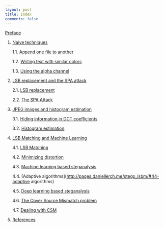 ```yaml
---
layout: post
title: Index
comments: false
---
```


[Preface](http://pages.daniellerch.me/stego_preface/)

1. [Naive techniques](http://pages.daniellerch.me/stego_naive/)

   1.1. [Append one file to another](http://pages.daniellerch.me/stego_naive/#11-append-one-file-to-another)
   
   1.2. [Writing text with similar colors](http://pages.daniellerch.me/stego_naive/#12-writing-text-with-similar-colors)
   
   1.3. [Using the alpha channel](http://pages.daniellerch.me/stego_naive/#13-using-the-alpha-channel)


2. [LSB replacement and the SPA attack](http://pages.daniellerch.me/stego_lsbr/)

   2.1. [LSB replacement](http://pages.daniellerch.me/stego_lsbr/#21-lsb-replacement)

   2.2. [The SPA Attack](http://pages.daniellerch.me/stego_lsbr/#22-the-spa-attack)


3. [JPEG images and histogram estimation](http://pages.daniellerch.me/stego_jpeg/)

   3.1. [Hiding information in DCT coefficients](http://pages.daniellerch.me/stego_jpeg/#31-hiding-information-in-dct-coefficients)

   3.2. [Histogram estimation](http://pages.daniellerch.me/stego_jpeg/#32-histogram-estimation)


4. [LSB Matching and Machine Learning](http://pages.daniellerch.me/stego_lsbm/)

   4.1. [LSB Matching](http://pages.daniellerch.me/stego_lsbm/#41-lsb-matching)

   4.2. [Minimizing distortion](http://pages.daniellerch.me/stego_lsbm/#42-minimizing-distortion)

   4.3. [Machine learning based steganalysis](http://pages.daniellerch.me/stego_lsbm/#43-machine-learning-based-steganalysis)

   4.4. [Adaptive algorithms](http://pages.daniellerch.me/stego_lsbm/#44-adaptive algorithms)

   4.5. [Deep learning based steganalysis](http://pages.daniellerch.me/stego_lsbm/#45-deep-learning-based-steganalysis)

   4.6. [The Cover Source Mismatch problem](http://pages.daniellerch.me/stego_lsbm/#46-the-cover-source-mismatch-problem)

   4.7. [Dealing with CSM](http://pages.daniellerch.me/stego_lsbm/#47-dealing-with-csm)

5. [References](#references)
